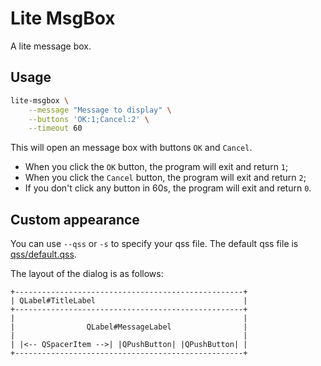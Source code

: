 # Lite MsgBox

A lite message box.

## Usage

```bash
lite-msgbox \
    --message "Message to display" \
    --buttons 'OK:1;Cancel:2' \
    --timeout 60
```

This will open an message box with buttons `OK` and `Cancel`.

- When you click the `OK` button, the program will exit and return `1`;
- When you click the `Cancel` button, the program will exit and return `2`;
- If you don't click any button in 60s, the program will exit and return `0`.

## Custom appearance

You can use `--qss` or `-s` to specify your qss file.
The default qss file is [qss/default.qss](https://github.com/cqroot/lite-msgbox/blob/main/qss/default.qss).

The layout of the dialog is as follows:

```text
+---------------------------------------------------+
| QLabel#TitleLabel                                 |
+---------------------------------------------------+
|                                                   |
|                QLabel#MessageLabel                |
|                                                   |
| |<-- QSpacerItem -->| |QPushButton| |QPushButton| |
+---------------------------------------------------+
```
